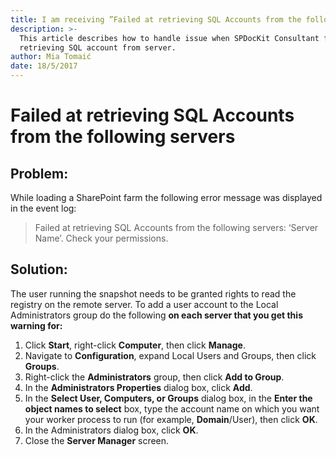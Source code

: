 ```yaml
---
title: I am receiving ”Failed at retrieving SQL Accounts from the following servers".
description: >-
  This article describes how to handle issue when SPDocKit Consultant fails at
  retrieving SQL account from server.
author: Mia Tomaić
date: 18/5/2017
---
```


# Failed at retrieving SQL Accounts from the following servers

## Problem:

While loading a SharePoint farm the following error message was displayed in the event log:

> Failed at retrieving SQL Accounts from the following servers: ‘Server Name’. Check your permissions.

## Solution:

The user running the snapshot needs to be granted rights to read the registry on the remote server. To add a user account to the Local Administrators group do the following **on each server that you get this warning for:**

1. Click **Start**, right-click **Computer**, then click **Manage**.
2. Navigate to **Configuration**, expand Local Users and Groups, then click **Groups**.
3. Right-click the **Administrators** group, then click **Add to Group**.
4. In the **Administrators Properties** dialog box, click **Add**.
5. In the **Select User, Computers, or Groups** dialog box, in the **Enter the object names to select** box, type the account name on which you want your worker process to run \(for example, **Domain**/User\), then click **OK**.
6. In the Administrators dialog box, click **OK**.
7. Close the **Server Manager** screen.

